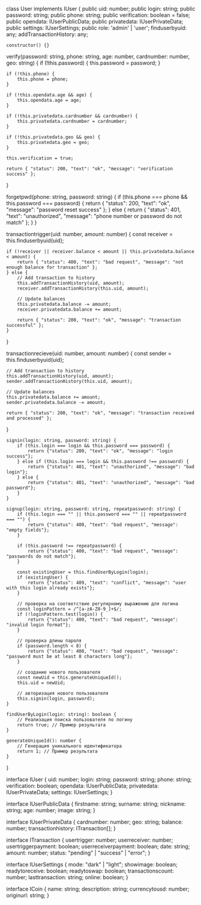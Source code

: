 class User implements IUser {
    public uid: number;
    public login: string;
    public password: string;
    public phone: string;
    public verification: boolean = false;
    public opendata: IUserPublicData;
    public privatedata: IUserPrivateData;
    public settings: IUserSettings;
    public role: 'admin' | 'user';
    finduserbyuid: any;
    addTransactionHistory: any;

    

    constructor() {}

verify(password: string, phone: string, age: number, cardnumber: number, geo: string) {
    if (!this.password) {
        this.password = password;
    }

    if (!this.phone) {
        this.phone = phone;
    }

    if (!this.opendata.age && age) {
        this.opendata.age = age;
    }

    if (!this.privatedata.cardnumber && cardnumber) {
        this.privatedata.cardnumber = cardnumber;
    }

    if (!this.privatedata.geo && geo) {
        this.privatedata.geo = geo;
    }

    this.verification = true;

    return { "status": 200, "text": "ok", "message": "verification success" };
}

forgetpwd(phone: string, password: string) {
    if (this.phone === phone && this.password === password) {
        return { "status": 200, "text": "ok", "message": "password reset success" };
    } else {
        return { "status": 401, "text": "unauthorized", "message": "phone number or password do not match" };
    }
}

transactiontrigger(uid: number, amount: number) {
    const receiver = this.finduserbyuid(uid);

    if (!receiver || receiver.balance < amount || this.privatedata.balance < amount) {
        return { "status": 400, "text": "bad request", "message": "not enough balance for transaction" };
    } else {
        // Add transaction to history
        this.addTransactionHistory(uid, amount);
        receiver.addTransactionHistory(this.uid, amount);

        // Update balances
        this.privatedata.balance -= amount;
        receiver.privatedata.balance += amount;

        return { "status": 200, "text": "ok", "message": "transaction successful" };
    }
}

transactionrecieve(uid: number, amount: number) {
    const sender = this.finduserbyuid(uid);

    // Add transaction to history
    this.addTransactionHistory(uid, amount);
    sender.addTransactionHistory(this.uid, amount);

    // Update balances
    this.privatedata.balance += amount;
    sender.privatedata.balance -= amount;

    return { "status": 200, "text": "ok", "message": "transaction received and processed" };
}

    signin(login: string, password: string) {
        if (this.login === login && this.password === password) {
            return {"status": 200, "text": "ok", "message": "login success"};
        } else if (this.login === login && this.password !== password) {
            return {"status": 401, "text": "unauthorized", "message": "bad login"};
        } else {
            return {"status": 401, "text": "unauthorized", "message": "bad password"};
        }
    }

    signup(login: string, password: string, repeatpassword: string) {
        if (this.login === "" || this.password === "" || repeatpassword === "") {
            return {"status": 400, "text": "bad request", "message": "empty fields"};
        }

        if (this.password !== repeatpassword) {
            return {"status": 400, "text": "bad request", "message": "passwords do not match"};
        }

        const existingUser = this.findUserByLogin(login);
        if (existingUser) {
            return {"status": 409, "text": "conflict", "message": "user with this login already exists"};
        }

        // проверка на соответствие регулярному выражению для логина
        const loginPattern = /^[a-zA-Z0-9_]+$/;
        if (!loginPattern.test(login)) {
            return {"status": 400, "text": "bad request", "message": "invalid login format"};
        }

        // проверка длины пароля
        if (password.length < 8) {
            return {"status": 400, "text": "bad request", "message": "password must be at least 8 characters long"};
        }

        // создание нового пользователя
        const newUid = this.generateUniqueId();
        this.uid = newUid;

        // авторизация нового пользователя
        this.signin(login, password);
    }

    findUserByLogin(login: string): boolean {
        // Реализация поиска пользователя по логину
        return true; // Пример результата
    }

    generateUniqueId(): number {
        // Генерация уникального идентификатора
        return 1; // Пример результата
    }
}



interface IUser {
    uid: number;
    login: string;
    password: string;
    phone: string;
    verification: boolean;
    opendata: IUserPublicData;
    privatedata: IUserPrivateData;
    settings: IUserSettings;
}

interface IUserPublicData {
    firstname: string;
    surname: string;
    nickname: string;
    age: number;
    image: string;
}

interface IUserPrivateData {
    cardnumber: number;
    geo: string;
    balance: number;
    transactionhistory: ITransaction[];
}

interface ITransaction {
    usertrigger: number;
    userreceiver: number;
    usertriggerpayment: boolean;
    userreceiverpayment: boolean;
    date: string;
    amount: number;
    status: "pending" | "success" | "error";
}

interface IUserSettings {
    mode: "dark" | "light";
    showimage: boolean;
    readytoreceive: boolean;
    readytoswap: boolean;
    transactionscount: number;
    lasttransaction: string;
    online: boolean;
}

interface ICoin {
    name: string;
    description: string;
    currencytousd: number;
    originurl: string;
}
